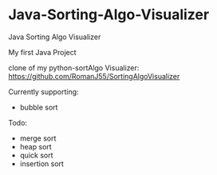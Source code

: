 # Java-Sorting-Algo-Visualizer
Java Sorting Algo Visualizer

My first Java Project

clone of my python-sortAlgo Visualizer: https://github.com/RomanJ55/SortingAlgoVisualizer

Currently supporting:
 - bubble sort

Todo:
 - merge sort
 - heap sort
 - quick sort
 - insertion sort
